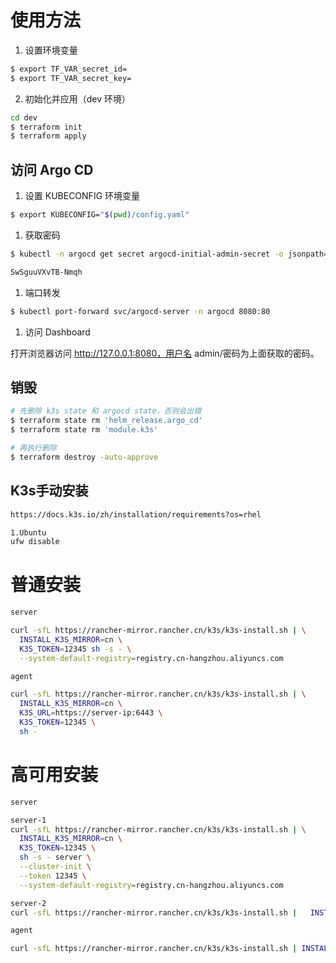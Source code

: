 # 使用方法

1. 设置环境变量

```bash
$ export TF_VAR_secret_id=
$ export TF_VAR_secret_key=
```

2. 初始化并应用（dev 环境）

```bash
cd dev
$ terraform init
$ terraform apply
```


## 访问 Argo CD
1. 设置 KUBECONFIG 环境变量
    
```bash
$ export KUBECONFIG="$(pwd)/config.yaml"
```

1. 获取密码

```bash
$ kubectl -n argocd get secret argocd-initial-admin-secret -o jsonpath="{.data.password}" | base64 -d

SwSguuVXvTB-Nmqh
```

1. 端口转发

```bash
$ kubectl port-forward svc/argocd-server -n argocd 8080:80
```
1. 访问 Dashboard

打开浏览器访问 http://127.0.0.1:8080，用户名 admin/密码为上面获取的密码。


## 销毁

```bash
# 先删除 k3s state 和 argocd state，否则会出错
$ terraform state rm 'helm_release.argo_cd'
$ terraform state rm 'module.k3s'

# 再执行删除
$ terraform destroy -auto-approve
```


## K3s手动安装
```bash 
https://docs.k3s.io/zh/installation/requirements?os=rhel

1.Ubuntu
ufw disable
```
# 普通安装
```bash
server

curl -sfL https://rancher-mirror.rancher.cn/k3s/k3s-install.sh | \
  INSTALL_K3S_MIRROR=cn \
  K3S_TOKEN=12345 sh -s - \
  --system-default-registry=registry.cn-hangzhou.aliyuncs.com

agent

curl -sfL https://rancher-mirror.rancher.cn/k3s/k3s-install.sh | \
  INSTALL_K3S_MIRROR=cn \
  K3S_URL=https://server-ip:6443 \
  K3S_TOKEN=12345 \
  sh -
```

# 高可用安装
```bash
server

server-1
curl -sfL https://rancher-mirror.rancher.cn/k3s/k3s-install.sh | \
  INSTALL_K3S_MIRROR=cn \
  K3S_TOKEN=12345 \
  sh -s - server \
  --cluster-init \
  --token 12345 \
  --system-default-registry=registry.cn-hangzhou.aliyuncs.com

server-2
curl -sfL https://rancher-mirror.rancher.cn/k3s/k3s-install.sh |   INSTALL_K3S_MIRROR=cn   K3S_TOKEN=12345   sh -s - server   --server https://server-1-IP:6443   --system-default-registry=registry.cn-hangzhou.aliyuncs.com

agent

curl -sfL https://rancher-mirror.rancher.cn/k3s/k3s-install.sh | INSTALL_K3S_MIRROR=cn K3S_URL=https://server-1-IP:6443 K3S_TOKEN=12345 sh -
```